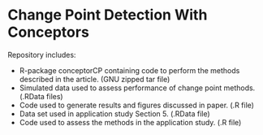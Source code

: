 # Change Point Detection With Conceptors
Repository includes:
- R-package conceptorCP containing code to perform the methods described in the article. (GNU zipped tar file)
- Simulated data used to assess performance of change point methods. (.RData files)
- Code used to generate results and figures discussed in paper. (.R file)
- Data set used in application study Section 5. (.RData file)
- Code used to assess the methods in the application study. (.R file)
